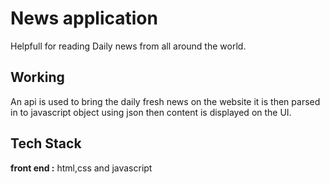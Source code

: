 # News application
Helpfull for reading Daily news from all around the world.


## Working
An api is used to bring the daily fresh news on the website it is then parsed in to javascript object using json then content is displayed on the UI.

## Tech Stack

**front end :** html,css and javascript
